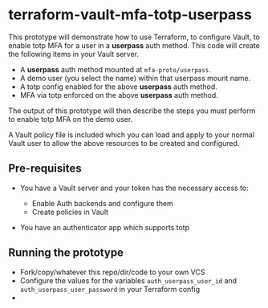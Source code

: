 # terraform-vault-mfa-totp-userpass

This prototype will demonstrate how to use Terraform, to configure Vault, to enable totp MFA for a user in a **userpass** auth method. This code will create the following items in your Vault server.

* A **userpass** auth method mounted at `mfa-proto/userpass`.
* A demo user (you select the name) within that userpass mount name.
* A totp config enabled for the above **userpass** auth method.
* MFA via totp enforced on the above **userpass** auth method.

The output of this prototype will then describe the steps you must perform to enable totp MFA on the demo user.

A Vault policy file is included which you can load and apply to your normal Vault user to allow the above resources to be created and configured.

## Pre-requisites

* You have a Vault server and your token has the necessary access to:
    * Enable Auth backends and configure them
    * Create policies in Vault

* You have an authenticator app which supports totp

## Running the prototype

* Fork/copy/whatever this repo/dir/code to your own VCS
* Configure the values for the variables `auth_userpass_user_id` and `auth_userpass_user_password` in your Terraform config
*
